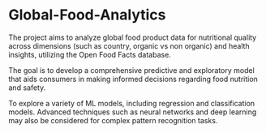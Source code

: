 # Global-Food-Analytics
The project aims to analyze global food product data for nutritional quality across dimensions (such as country, organic vs non organic) and health insights, utilizing the Open Food Facts database.

The goal is to develop a comprehensive predictive and exploratory model that aids consumers in making informed decisions regarding food nutrition and safety.

To explore a variety of ML models, including regression and classification models. Advanced techniques such as neural networks and deep learning may also be considered for complex pattern recognition tasks.
